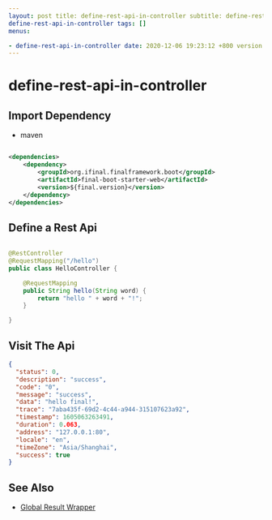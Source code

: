 ```yaml
---
layout: post title: define-rest-api-in-controller subtitle: define-rest-api-in-controller description:
define-rest-api-in-controller tags: []
menus:

- define-rest-api-in-controller date: 2020-12-06 19:23:12 +800 version: 1.0
---
```


# define-rest-api-in-controller

## Import Dependency

* maven

```xml

<dependencies>
    <dependency>
        <groupId>org.ifinal.finalframework.boot</groupId>
        <artifactId>final-boot-starter-web</artifactId>
        <version>${final.version}</version>
    </dependency>
</dependencies>
```

## Define a Rest Api

```java

@RestController
@RequestMapping("/hello")
public class HelloController {

    @RequestMapping
    public String hello(String word) {
        return "hello " + word + "!";
    }

}
```

## Visit The Api

```json
{
  "status": 0,
  "description": "success",
  "code": "0",
  "message": "success",
  "data": "hello final!",
  "trace": "7aba435f-69d2-4c44-a944-315107623a92",
  "timestamp": 1605063263491,
  "duration": 0.063,
  "address": "127.0.0.1:80",
  "locale": "en",
  "timeZone": "Asia/Shanghai",
  "success": true
}
```

## See Also

* [Global Result Wrapper](../features/global-result-wrapper.md)